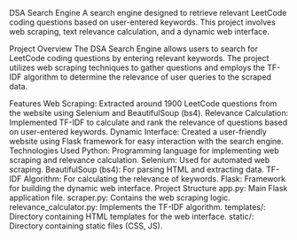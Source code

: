 DSA Search Engine
A search engine designed to retrieve relevant LeetCode coding questions based on user-entered keywords. This project involves web scraping, text relevance calculation, and a dynamic web interface.

Project Overview
The DSA Search Engine allows users to search for LeetCode coding questions by entering relevant keywords. The project utilizes web scraping techniques to gather questions and employs the TF-IDF algorithm to determine the relevance of user queries to the scraped data.

Features
Web Scraping: Extracted around 1900 LeetCode questions from the website using Selenium and BeautifulSoup (bs4).
Relevance Calculation: Implemented TF-IDF to calculate and rank the relevance of questions based on user-entered keywords.
Dynamic Interface: Created a user-friendly website using Flask framework for easy interaction with the search engine.
Technologies Used
Python: Programming language for implementing web scraping and relevance calculation.
Selenium: Used for automated web scraping.
BeautifulSoup (bs4): For parsing HTML and extracting data.
TF-IDF Algorithm: For calculating the relevance of keywords.
Flask: Framework for building the dynamic web interface.
Project Structure
app.py: Main Flask application file.
scraper.py: Contains the web scraping logic.
relevance_calculator.py: Implements the TF-IDF algorithm.
templates/: Directory containing HTML templates for the web interface.
static/: Directory containing static files (CSS, JS).
